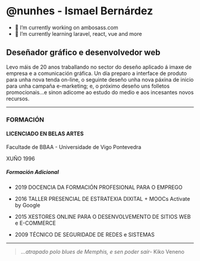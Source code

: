 # @nunhes - Ismael Bernárdez

- 🔭 I’m currently working on ambosass.com
- 🌱 I’m currently learning laravel, react, vue and more



## Deseñador gráfico e desenvolvedor web

Levo máis de 20 anos traballando no sector do deseño aplicado á imaxe de empresa e a comunicación gráfica. Un día preparo a interface de produto para unha nova tenda on-line, o seguinte deseño unha nova páxina de inicio para unha campaña e-marketing; e, o próximo deseño uns folletos promocionais...e sinon adicome ao estudo do medio e aos incesantes novos recursos.
______

### FORMACIÓN
#### LICENCIADO EN BELAS ARTES
Facultade de BBAA - Universidade de Vigo
Pontevedra

XUÑO 1996

##### Formación Adicional
- 2019 DOCENCIA DA FORMACIÓN PROFESIONAL PARA O EMPREGO

- 2016 TALLER PRESENCIAL DE ESTRATEXIA DIXITAL + MOOCs Activate by Google

- 2015 XESTORES ONLINE PARA O DESENVOLVEMENTO DE SITIOS WEB e E-COMMERCE

- 2009 TÉCNICO DE SEGURIDADE DE REDES e SISTEMAS

______


> *...atrapado polo blues de Memphis, e sen poder saír*-
> Kiko Veneno

<!--
**nunhes/nunhes** is a ✨ _special_ ✨ repository because its `README.md` (this file) appears on your GitHub profile.

Here are some ideas to get you started:

- 🔭 I’m currently working on ambosass.com
- 🌱 I’m currently learning react, vue and more
- 📫 How to reach me: ...
- 😄 Pronouns: ...
- ⚡ Fun fact: ...
-->
